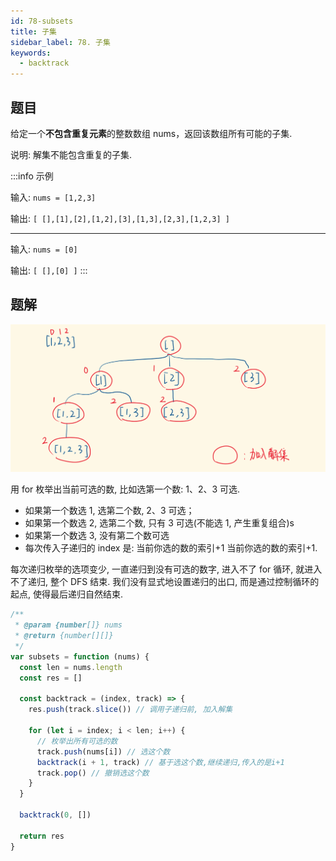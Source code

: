 ```yaml
---
id: 78-subsets
title: 子集
sidebar_label: 78. 子集
keywords:
  - backtrack
---
```


## 题目

给定一个**不包含重复元素**的整数数组 nums，返回该数组所有可能的子集.

说明: 解集不能包含重复的子集.

:::info 示例

输入: `nums = [1,2,3]`

输出: `[ [],[1],[2],[1,2],[3],[1,3],[2,3],[1,2,3] ]`

---

输入: `nums = [0]`

输出: `[ [],[0] ]`
:::

## 题解

![47-premute](../../static/img/90-subsets-with-dup.png)

用 for 枚举出当前可选的数, 比如选第一个数: 1、2、3 可选.

- 如果第一个数选 1, 选第二个数, 2、3 可选；
- 如果第一个数选 2, 选第二个数, 只有 3 可选(不能选 1, 产生重复组合)s
- 如果第一个数选 3, 没有第二个数可选
- 每次传入子递归的 index 是: 当前你选的数的索引+1 当前你选的数的索引+1.

每次递归枚举的选项变少, 一直递归到没有可选的数字, 进入不了 for 循环, 就进入不了递归, 整个 DFS 结束. 我们没有显式地设置递归的出口, 而是通过控制循环的起点, 使得最后递归自然结束.

```js
/**
 * @param {number[]} nums
 * @return {number[][]}
 */
var subsets = function (nums) {
  const len = nums.length
  const res = []

  const backtrack = (index, track) => {
    res.push(track.slice()) // 调用子递归前, 加入解集

    for (let i = index; i < len; i++) {
      // 枚举出所有可选的数
      track.push(nums[i]) // 选这个数
      backtrack(i + 1, track) // 基于选这个数,继续递归,传入的是i+1
      track.pop() // 撤销选这个数
    }
  }

  backtrack(0, [])

  return res
}
```
